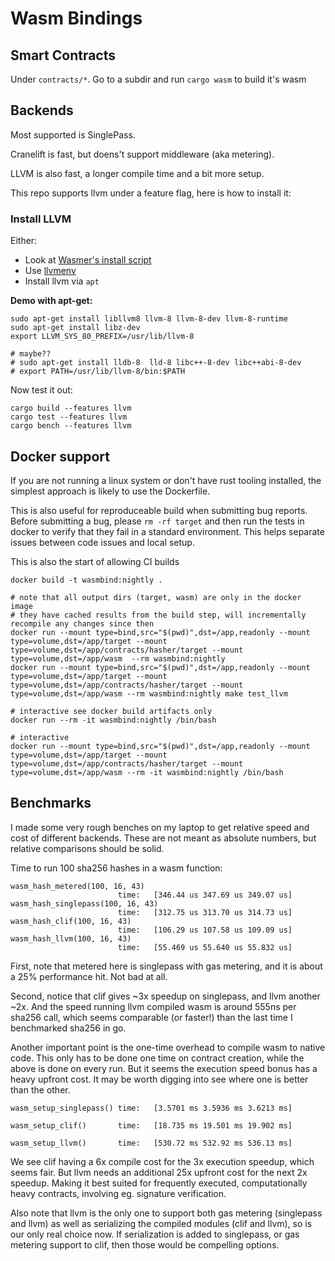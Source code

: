 # Wasm Bindings

## Smart Contracts

Under `contracts/*`. Go to a subdir and run `cargo wasm` to build it's wasm

## Backends

Most supported is SinglePass.

Cranelift is fast, but doens't support middleware (aka metering).

LLVM is also fast, a longer compile time and a bit more setup.

This repo supports llvm under a feature flag, here is how to install it:

### Install LLVM

Either:
* Look at [Wasmer's install script](https://github.com/wasmerio/wasmer/pull/656/files#diff-c44d2f45c07a359dfab85f19448014efR23-R27)
* Use [llvmenv](https://crates.io/crates/llvmenv)
* Install llvm via `apt`

**Demo with apt-get:**

```
sudo apt-get install libllvm8 llvm-8 llvm-8-dev llvm-8-runtime
sudo apt-get install libz-dev
export LLVM_SYS_80_PREFIX=/usr/lib/llvm-8

# maybe??
# sudo apt-get install lldb-8  lld-8 libc++-8-dev libc++abi-8-dev
# export PATH=/usr/lib/llvm-8/bin:$PATH
```

Now test it out:

````
cargo build --features llvm
cargo test --features llvm
cargo bench --features llvm
````

## Docker support

If you are not running a linux system or don't have rust tooling installed, 
the simplest approach is likely to use the Dockerfile. 

This is also useful for reproduceable build when submitting bug reports.
Before submitting a bug, please `rm -rf target` and then run the tests
in docker to verify that they fail in a standard environment. This helps
separate issues between code issues and local setup.

This is also the start of allowing CI builds

```shell
docker build -t wasmbind:nightly .

# note that all output dirs (target, wasm) are only in the docker image
# they have cached results from the build step, will incrementally recompile any changes since then
docker run --mount type=bind,src="$(pwd)",dst=/app,readonly --mount type=volume,dst=/app/target --mount type=volume,dst=/app/contracts/hasher/target --mount type=volume,dst=/app/wasm  --rm wasmbind:nightly
docker run --mount type=bind,src="$(pwd)",dst=/app,readonly --mount type=volume,dst=/app/target --mount type=volume,dst=/app/contracts/hasher/target --mount type=volume,dst=/app/wasm --rm wasmbind:nightly make test_llvm

# interactive see docker build artifacts only
docker run --rm -it wasmbind:nightly /bin/bash

# interactive
docker run --mount type=bind,src="$(pwd)",dst=/app,readonly --mount type=volume,dst=/app/target --mount type=volume,dst=/app/contracts/hasher/target --mount type=volume,dst=/app/wasm --rm -it wasmbind:nightly /bin/bash
```

## Benchmarks

I made some very rough benches on my laptop to get relative speed and cost of different backends.
These are not meant as absolute numbers, but relative comparisons should be solid.

Time to run 100 sha256 hashes in a wasm function:

```
wasm_hash_metered(100, 16, 43)                                                                            
                        time:   [346.44 us 347.69 us 349.07 us]
wasm_hash_singlepass(100, 16, 43)                                                                            
                        time:   [312.75 us 313.70 us 314.73 us]
wasm_hash_clif(100, 16, 43)                                                                            
                        time:   [106.29 us 107.58 us 109.09 us]
wasm_hash_llvm(100, 16, 43)                                                                            
                        time:   [55.469 us 55.640 us 55.832 us]
```

First, note that metered here is singlepass with gas metering, and it is about a 25% performance hit. Not bad at all.

Second, notice that clif gives ~3x speedup on singlepass, and llvm another ~2x. And the speed running llvm compiled wasm
is around 555ns per sha256 call, which seems comparable (or faster!) than the last time I benchmarked sha256 in go.

Another important point is the one-time overhead to compile wasm to native code.
This only has to be done one time on contract creation, while the above is done
on every run. But it seems the execution speed bonus has a heavy upfront cost.
It may be worth digging into see where one is better than the other.

```
wasm_setup_singlepass() time:   [3.5701 ms 3.5936 ms 3.6213 ms]                       

wasm_setup_clif()       time:   [18.735 ms 19.501 ms 19.902 ms]                             

wasm_setup_llvm()       time:   [530.72 ms 532.92 ms 536.13 ms]                            
```

We see clif having a 6x compile cost for the 3x execution speedup, which seems fair.
But llvm needs an additional 25x upfront cost for the next 2x speedup.
Making it best suited for frequently executed, computationally heavy contracts,
involving eg. signature verification.

Also note that llvm is the only one to support both gas metering (singlepass and llvm)
as well as serializing the compiled modules (clif and llvm), so is our only real choice now.
If serialization is added to singlepass, or gas metering support to clif, then those would be compelling options.

